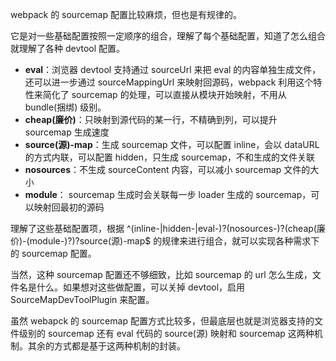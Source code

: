 webpack 的 sourcemap 配置比较麻烦，但也是有规律的。

它是对一些基础配置按照一定顺序的组合，理解了每个基础配置，知道了怎么组合就理解了各种 devtool 配置。

- **eval**：浏览器 devtool 支持通过 sourceUrl 来把 eval 的内容单独生成文件，还可以进一步通过 sourceMappingUrl 来映射回源码，webpack 利用这个特性来简化了 sourcemap 的处理，可以直接从模块开始映射，不用从 bundle(捆绑) 级别。
- **cheap(廉价)**：只映射到源代码的某一行，不精确到列，可以提升 sourcemap 生成速度
- **source(源)-map**：生成 sourcemap 文件，可以配置 inline，会以 dataURL 的方式内联，可以配置 hidden，只生成 sourcemap，不和生成的文件关联
- **nosources**：不生成 sourceContent 内容，可以减小 sourcemap 文件的大小
- **module**： sourcemap 生成时会关联每一步 loader 生成的 sourcemap，可以映射回最初的源码

理解了这些基础配置项，根据 ^(inline-|hidden-|eval-)?(nosources-)?(cheap(廉价)-(module-)?)?source(源)-map$ 的规律来进行组合，就可以实现各种需求下的 sourcemap 配置。

当然，这种 sourcemap 配置还不够细致，比如 sourcemap 的 url 怎么生成，文件名是什么。如果想对这些做配置，可以关掉 devtool，启用 SourceMapDevToolPlugin 来配置。

虽然 webapck 的 sourcemap 配置方式比较多，但最底层也就是浏览器支持的文件级别的 sourcemap 还有 eval 代码的 source(源) 映射和 sourcemap 这两种机制。其余的方式都是基于这两种机制的封装。
